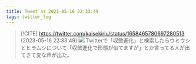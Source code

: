 ```yaml
---
title: Tweet at 2023-05-16 22:33:49
tags: twitter_log
---
```


> [!CITE] https://twitter.com/kaisekiriu/status/1658465780697280513 (2023-05-16 22:33:49)
> ![](https://twitter.com/kaisekiriu/status/1658465780697280513)
> Twitterで「収斂進化」と検索したらウミウシとヒラムシについて「収斂進化で形態が似てますが」とか言ってる人が出てきて変な声が出た。

